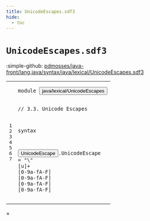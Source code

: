 ```yaml
---
title: UnicodeEscapes.sdf3
hide:
  - toc
---
```


# `UnicodeEscapes.sdf3`

:simple-github: [pdmosses/java-front/lang.java/syntax/java/lexical/UnicodeEscapes.sdf3]

[pdmosses/java-front/lang.java/syntax/java/lexical/UnicodeEscapes.sdf3]: https://github.com/pdmosses/java-front/blob/master/lang.java/syntax/java/lexical/UnicodeEscapes.sdf3 "The source file on GitHub"

<div class="sdf3"><table class="highlighttable"><tbody><tr><td class="linenos"><div class="linenodiv"><pre><span></span>1
2
3
4
5
6
7
</pre></div></td>
<td class="code"><pre><code><span class="keyword">module</span> <button class="modal-open" id="java/lexical/UnicodeEscapes_1_8" title="Multi-file references" data-urls="../Main.sdf3/#java/lexical/UnicodeEscapes_11_3 line 11; ../../literals/CharacterLiterals.sdf3/#java/lexical/UnicodeEscapes_7_3 line 7; ../../literals/StringLiterals.sdf3/#java/lexical/UnicodeEscapes_7_3 line 7">java/lexical/UnicodeEscapes</button>

<span class="layout">// 3.3. Unicode Escapes</span>

<span class="keyword">syntax</span>

  <button class="modal-open" id="UnicodeEscape_7_3" title="Multi-file references" data-urls="../../literals/CharacterLiterals.sdf3/#UnicodeEscape_29_21 line 29; ../../literals/StringLiterals.sdf3/#UnicodeEscape_28_16 line 28">UnicodeEscape</button>.<span class="cons_Constructor"><span id="UnicodeEscape_7_17" title="Not referenced">UnicodeEscape</span></span> = <span class="cons_Lit">"\\"</span> [<span class="cons_Regular">u</span>]+ [<span class="cons_Regular">0</span>-<span class="cons_Regular">9</span><span class="cons_Regular">a</span>-<span class="cons_Regular">f</span><span class="cons_Regular">A</span>-<span class="cons_Regular">F</span>] [<span class="cons_Regular">0</span>-<span class="cons_Regular">9</span><span class="cons_Regular">a</span>-<span class="cons_Regular">f</span><span class="cons_Regular">A</span>-<span class="cons_Regular">F</span>] [<span class="cons_Regular">0</span>-<span class="cons_Regular">9</span><span class="cons_Regular">a</span>-<span class="cons_Regular">f</span><span class="cons_Regular">A</span>-<span class="cons_Regular">F</span>] [<span class="cons_Regular">0</span>-<span class="cons_Regular">9</span><span class="cons_Regular">a</span>-<span class="cons_Regular">f</span><span class="cons_Regular">A</span>-<span class="cons_Regular">F</span>]
</code></pre></td></tr></tbody></table></div>

<div id="modal">
  <div id="modal-content">
    <span id="modal-close">&times;</span>
    <h2 id="modal-h2"></h2>
    <p  id="modal-p"></p>
    <ul id="modal-ul"></ul>
  </div>
</div>
